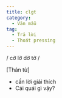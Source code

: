 ```yaml
---
title: clgt
category:
  - Văn mẫu
tag:
  - Trả lời
  - Thoát pressing
---
```

/ cờ lờ dờ tờ /

[Thán từ]

- cần lời giải thích
- Cái quái gì vậy?